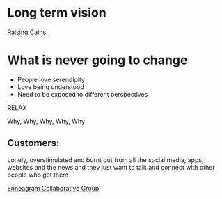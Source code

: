 # Long term vision


<!-- What are your values What do you stand for -->
[Raising Cains](https://youtu.be/uRt8ZlY-7uw?t=987)

# What is never going to change

- People love serendipity
- Love being understood
- Need to be exposed to different perspectives


RELAX

<!-- 5 Whys -->
Why, Why, Why, Why, Why

## Customers:
Lonely, overstimulated and burnt out from all the social media, apps, websites and the news and they just want to talk and connect with other people who get them


[Enneagram Collaborative Group](https://docs.google.com/document/d/1Y95I7Egj9E1Yrkue7hOoeVnsSEP6xz1tv-E2fm07EK0/edit#heading=h.oje2ezhji4hk)


<!-- neon colors should always be accents and not the main colors -->